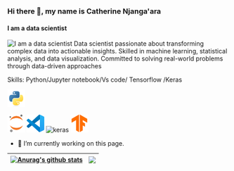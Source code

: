 ### Hi there 👋, my name is Catherine Njanga'ara
#### I am a data scientist
 
<img src="https://encrypted-tbn0.gstatic.com/images?q=tbn:ANd9GcT2_Vv1cqwaehByM9TmT2l8Elw6oCEJGUg1ow&s" width="800" height = "300" alt="I am a data scientist">
Data scientist passionate about transforming complex data into actionable insights. Skilled in machine learning, statistical analysis, and data visualization. Committed to solving real-world problems through data-driven approaches

Skills: Python/Jupyter notebook/Vs code/ Tensorflow /Keras
<p align="left">
 
  <img height="40" src="https://raw.githubusercontent.com/devicons/devicon/master/icons/python/python-original.svg" alt="python">
 
</p>
<p align="left">
  <!-- Jupyter Notebook -->
  <img height="40" src="https://raw.githubusercontent.com/devicons/devicon/master/icons/jupyter/jupyter-original.svg" alt="jupyter">
  
  <!-- VS Code -->
  <img height="40" src="https://raw.githubusercontent.com/devicons/devicon/master/icons/vscode/vscode-original.svg" alt="vscode">
  
  <!-- Keras -->
  <img height="40" src="https://raw.githubusercontent.com/valohai/ml-logos/master/keras.svg" alt="keras">
  
  <!-- TensorFlow -->
  <img height="40" src="https://raw.githubusercontent.com/devicons/devicon/master/icons/tensorflow/tensorflow-original.svg" alt="tensorflow">
</p>

- 🔭 I’m currently working on this page. 

| <a href="https://github.com/Katekui2024/github-readme-stats"><img align="center" src="https://github-readme-stats.vercel.app/api?username=Katekui2024&show_icons=true&include_all_commits=true&theme=buefy&hide_border=true" alt="Anurag's github stats" /></a> | <a href="https://github.com/Katekui2024/github-readme-stats"><img align="center" src="https://github-readme-stats.vercel.app/api/top-langs/?username=Katekui2024&layout=compact&theme=buefy&hide_border=true" /></a> |
| ------------- | ------------- |

 





